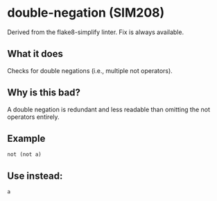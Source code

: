 # double-negation (SIM208)
Derived from the flake8-simplify linter.
Fix is always available.
## What it does
Checks for double negations (i.e., multiple not operators).
## Why is this bad?
A double negation is redundant and less readable than omitting the not
operators entirely.
## Example
```
not (not a)
```
## Use instead:
```
a
```